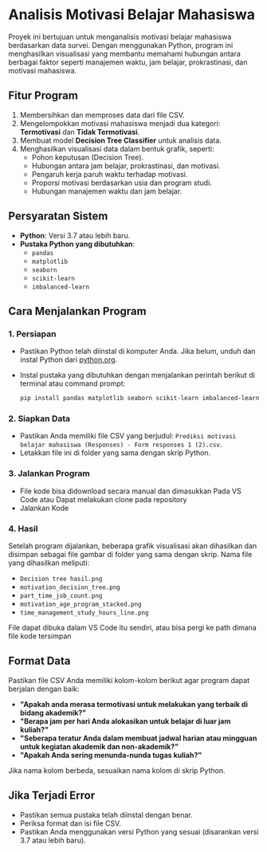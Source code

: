 # Analisis Motivasi Belajar Mahasiswa

Proyek ini bertujuan untuk menganalisis motivasi belajar mahasiswa berdasarkan data survei. Dengan menggunakan Python, program ini menghasilkan visualisasi yang membantu memahami hubungan antara berbagai faktor seperti manajemen waktu, jam belajar, prokrastinasi, dan motivasi mahasiswa.

## Fitur Program
1. Membersihkan dan memproses data dari file CSV.
2. Mengelompokkan motivasi mahasiswa menjadi dua kategori: **Termotivasi** dan **Tidak Termotivasi**.
3. Membuat model **Decision Tree Classifier** untuk analisis data.
4. Menghasilkan visualisasi data dalam bentuk grafik, seperti:
   - Pohon keputusan (Decision Tree).
   - Hubungan antara jam belajar, prokrastinasi, dan motivasi.
   - Pengaruh kerja paruh waktu terhadap motivasi.
   - Proporsi motivasi berdasarkan usia dan program studi.
   - Hubungan manajemen waktu dan jam belajar.

## Persyaratan Sistem
- **Python**: Versi 3.7 atau lebih baru.
- **Pustaka Python yang dibutuhkan**:
  - `pandas`
  - `matplotlib`
  - `seaborn`
  - `scikit-learn`
  - `imbalanced-learn`

## Cara Menjalankan Program

### 1. Persiapan
- Pastikan Python telah diinstal di komputer Anda. Jika belum, unduh dan instal Python dari [python.org](https://www.python.org/downloads/).
- Instal pustaka yang dibutuhkan dengan menjalankan perintah berikut di terminal atau command prompt:

  ```bash
  pip install pandas matplotlib seaborn scikit-learn imbalanced-learn
  ```

### 2. Siapkan Data
- Pastikan Anda memiliki file CSV yang berjudul:
  `Prediksi motivasi belajar mahasiswa (Responses) - Form responses 1 (2).csv`.
- Letakkan file ini di folder yang sama dengan skrip Python.

### 3. Jalankan Program
- File kode bisa didownload secara manual dan dimasukkan Pada VS Code atau Dapat melakukan clone pada repository
- Jalankan Kode

### 4. Hasil
Setelah program dijalankan, beberapa grafik visualisasi akan dihasilkan dan disimpan sebagai file gambar di folder yang sama dengan skrip. Nama file yang dihasilkan meliputi:
- `Decision tree hasil.png`
- `motivation_decision_tree.png`
- `part_time_job_count.png`
- `motivation_age_program_stacked.png`
- `time_management_study_hours_line.png`

File dapat dibuka dalam VS Code itu sendiri, atau bisa pergi ke path dimana file kode tersimpan

## Format Data
Pastikan file CSV Anda memiliki kolom-kolom berikut agar program dapat berjalan dengan baik:
- **"Apakah anda merasa termotivasi untuk melakukan yang terbaik di bidang akademik?"**
- **"Berapa jam per hari Anda alokasikan untuk belajar di luar jam kuliah?"**
- **"Seberapa teratur Anda dalam membuat jadwal harian atau mingguan untuk kegiatan akademik dan non-akademik?"**
- **"Apakah Anda sering menunda-nunda tugas kuliah?"**

Jika nama kolom berbeda, sesuaikan nama kolom di skrip Python.

## Jika Terjadi Error
- Pastikan semua pustaka telah diinstal dengan benar.
- Periksa format dan isi file CSV.
- Pastikan Anda menggunakan versi Python yang sesuai (disarankan versi 3.7 atau lebih baru).
